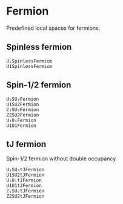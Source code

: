 # Fermion

Predefined local spaces for fermions.

## Spinless fermion

```@docs
U₁SpinlessFermion
U1SpinlessFermion
```

## Spin-1/2 fermion

```@docs
U₁SU₂Fermion
U1SU2Fermion 
ℤ₂SU₂Fermion
Z2SU2Fermion
U₁U₁Fermion
U1U1Fermion 
```

## tJ fermion

Spin-1/2 fermion without double occupancy.

```@docs
U₁SU₂tJFermion
U1SU2tJFermion
U₁U₁tJFermion
U1U1tJFermion
ℤ₂SU₂tJFermion
Z2SU2tJFermion
```